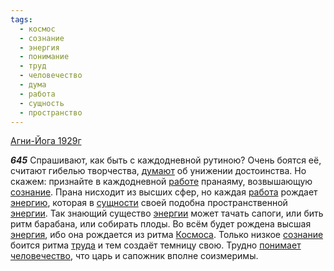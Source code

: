 ```yaml
---
tags:
  - космос
  - сознание
  - энергия
  - понимание
  - труд
  - человечество
  - дума
  - работа
  - сущность
  - пространство
---
```


[Агни-Йога 1929г](/agni/1929)

___645___
Спрашивают, как быть с каждодневной рутиною? Очень боятся её, считают гибелью творчества, [думают](/tag/#дума) об унижении достоинства. Но скажем: признайте в каждодневной [работе](/tag/#[работа](/tag/#работа)) пранаяму, возвышающую [сознание](/tag/#сознание). Прана нисходит из высших сфер, но каждая [работа](/tag/#работа) рождает [энергию](/tag/#[энергия](/tag/#энергия)), которая в [сущности](/tag/#сущность) своей подобна пространственной [энергии](/tag/#[энергия](/tag/#энергия)). Так знающий существо [энергии](/tag/#[энергия](/tag/#энергия)) может тачать сапоги, или бить ритм барабана, или собирать плоды. Во всём будет рождена высшая [энергия](/tag/#энергия), ибо она рождается из ритма [Космоса](/tag/#космос). Только низкое [сознание](/tag/#сознание) боится ритма [труда](/tag/#труд) и тем создаёт темницу свою. Трудно [понимает](/tag/#понимание) [человечество](/tag/#человечество), что царь и сапожник вполне соизмеримы.